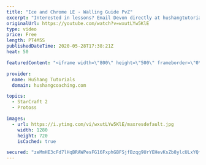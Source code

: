 ```yaml
---
title: "Ice and Chrome LE - Walling Guide PvZ"
excerpt: "Interested in lessons? Email Devon directly at hushangtutorials@outlook.com ------------------------------------------------------------------------------------------------------- Want to support HuShang Tutorials directly? Patreon is a website where you can contribute a monthly donation that will help"
originalUrl: https://youtube.com/watch?v=wxutLYw5KlE
type: video
price: Free
length: PT4M5S
publishedDateTime: 2020-05-28T17:38:21Z
heat: 50

featuredContent: "<iframe width=\"800\" height=\"500\" frameborder=\"0\" src=\"https://www.youtube.com/embed/wxutLYw5KlE\" allow=\"accelerometer; autoplay; encrypted-media; gyroscope; picture-in-picture\" allowfullscreen></iframe>"

provider:
  name: HuShang Tutorials
  domain: hushangcoaching.com

topics:
  - StarCraft 2
  - Protoss

images:
  - url: https://i.ytimg.com/vi/wxutLYw5KlE/maxresdefault.jpg
    width: 1280
    height: 720
    isCached: true

secured: "zeMmHE3cFd7lHqBRAWPesFG16FxphGBFSjfBzqg9UrYEHevKsZb8ylcULxYQfM3ZjAs87x3HmO3LHDc8GU+T3PaTUBhSMQVRlIRUPkatTTTKDatBbtxeV7ZxNEs5Bc4pvZ7QZOeTkokICGtbxFj4gIQHMlUoA4ulwHrS8kSNU4iRXUTrPgzvNFsSfowuL92gi5dfJX/yKCbpdus4whC89HtdbIdJbQGcgEEj58oJzaUG/UMnYwrNzxaKtnef02BL1asLYzHyDUWBhaJw1h/Q4/oaeWcRI1+7co9eAYH0geivU0O3uzjfq6HRf2rCPYa1A6fUQufmiUOUpTYYmcx2vxDyF6fZDYbk4fXdWalc44fS9s/JXJl6BuarzjJFZE8u2iE2oySfpk4MxVaGwKB9cC/T9cw4ANYMFEoERgeLb28=;xX2+9rh9twlsxGt+tJtGJQ=="
---
```


